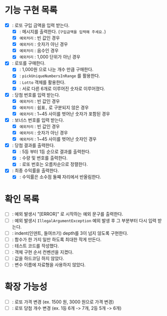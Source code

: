 # 기능 구현 목록
- [X] : 로또 구입 금액을 입력 받는다.
  - [X] : 메시지를 출력한다. (`구입금액을 입력해 주세요.`)
  - [X] `예외처리` : 빈 값인 경우
  - [X] `예외처리` : 숫자가 아닌 경우
  - [X] `예외처리` : 음수인 경우
  - [X] `예외처리` : 1,000 단위가 아닌 경우
- [X] : 로또를 구매한다.
  - [X] : 1,000원 으로 나눈 개수 만큼 구매한다.
  - [X] : `pickUniqueNumbersInRange` 를 활용한다.
  - [X] : `Lotto` 객체를 활용한다.
  - [X] : 서로 다른 6개로 이루어진 숫자로 이루어졌다.
- [X] : 당첨 번호를 입력 받는다.
  - [X] `예외처리` : 빈 값인 경우
  - [X] `예외처리` : 쉼표`,` 로 구분되지 않은 경우
  - [X] `예외처리` : 1~45 사이를 벗어난 숫자가 포함된 경우
- [X] : 보너스 번호를 입력 받는다.
  - [X] `예외처리` : 빈 값인 경우
  - [X] `예외처리` : 숫자가 아닌 경우
  - [X] `예외처리` : 1~45 사이를 벗어난 숫자인 경우
- [X] : 당첨 결과를 출력한다.
  - [X] : 5등 부터 1등 순으로 결과를 출력한다.
  - [X] : 수량 및 번호를 출력한다.
  - [X] : 로또 번호는 오름차순으로 정렬한다.
- [X] : 최종 수익률을 출력한다.
  - [X] : 수익률은 소수점 둘쨰 자리에서 반올림한다.

# 확인 목록
- [ ] : 예외 발생시 "[ERROR]" 로 시작하는 예외 문구를 출력한다.
- [ ] : 예외 발생시 `IllegalArgumentException` 예외 발생 후 그 부분부터 다시 입력 받는다.
- [ ] : indent(인덴트, 들여쓰기) depth를 3이 넘지 않도록 구현한다.
- [ ] : 함수가 한 가지 일만 하도록 최대한 작게 만든다.
- [ ] : 테스트 코드를 작성했다.
- [ ] : 객체 구현 순서 컨벤션을 지켰다.
- [ ] : 값을 하드코딩 하지 않았다.
- [ ] : 변수 이름에 자료형을 사용하지 않았다.

# 확장 가능성
- [ ] : 로또 가격 변경 (ex. 1500 원, 3000 원으로 가격 변경)
- [ ] : 로또 당첨 개수 변경 (ex. 1등 6개 -> 7개, 2등 5개 -> 6개)